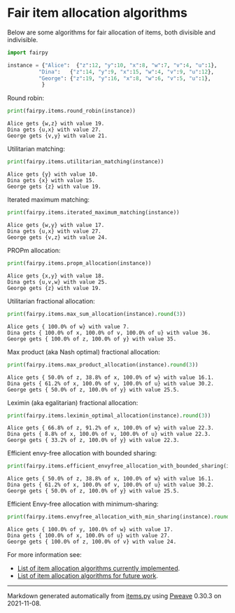 # Fair item allocation algorithms
Below are some algorithms for fair allocation of items,
both divisible and indivisible.


```python
import fairpy

instance = {"Alice":  {"z":12, "y":10, "x":8, "w":7, "v":4, "u":1},
          "Dina":   {"z":14, "y":9, "x":15, "w":4, "v":9, "u":12},
          "George": {"z":19, "y":16, "x":8, "w":6, "v":5, "u":1},
           }
```



Round robin:

```python
print(fairpy.items.round_robin(instance))
```

```
Alice gets {w,z} with value 19.
Dina gets {u,x} with value 27.
George gets {v,y} with value 21.
```



Utilitarian matching:

```python
print(fairpy.items.utilitarian_matching(instance))
```

```
Alice gets {y} with value 10.
Dina gets {x} with value 15.
George gets {z} with value 19.
```



Iterated maximum matching:

```python
print(fairpy.items.iterated_maximum_matching(instance))
```

```
Alice gets {w,y} with value 17.
Dina gets {u,x} with value 27.
George gets {v,z} with value 24.
```



PROPm allocation:

```python
print(fairpy.items.propm_allocation(instance))
```

```
Alice gets {x,y} with value 18.
Dina gets {u,v,w} with value 25.
George gets {z} with value 19.
```



Utilitarian fractional allocation:

```python
print(fairpy.items.max_sum_allocation(instance).round(3))
```

```
Alice gets { 100.0% of w} with value 7.
Dina gets { 100.0% of x, 100.0% of v, 100.0% of u} with value 36.
George gets { 100.0% of z, 100.0% of y} with value 35.
```



Max product (aka Nash optimal) fractional allocation:

```python
print(fairpy.items.max_product_allocation(instance).round(3))
```

```
Alice gets { 50.0% of z, 38.8% of x, 100.0% of w} with value 16.1.
Dina gets { 61.2% of x, 100.0% of v, 100.0% of u} with value 30.2.
George gets { 50.0% of z, 100.0% of y} with value 25.5.
```



Leximin (aka egalitarian) fractional allocation:

```python
print(fairpy.items.leximin_optimal_allocation(instance).round(3))
```

```
Alice gets { 66.8% of z, 91.2% of x, 100.0% of w} with value 22.3.
Dina gets { 8.8% of x, 100.0% of v, 100.0% of u} with value 22.3.
George gets { 33.2% of z, 100.0% of y} with value 22.3.
```



Efficient envy-free allocation with bounded sharing:

```python
print(fairpy.items.efficient_envyfree_allocation_with_bounded_sharing(instance).round(3))
```

```
Alice gets { 50.0% of z, 38.8% of x, 100.0% of w} with value 16.1.
Dina gets { 61.2% of x, 100.0% of v, 100.0% of u} with value 30.2.
George gets { 50.0% of z, 100.0% of y} with value 25.5.
```



Efficient Envy-free allocation with minimum-sharing:

```python
print(fairpy.items.envyfree_allocation_with_min_sharing(instance).round(3))
```

```
Alice gets { 100.0% of y, 100.0% of w} with value 17.
Dina gets { 100.0% of x, 100.0% of u} with value 27.
George gets { 100.0% of z, 100.0% of v} with value 24.
```


For more information see:

* [List of item allocation algorithms currently implemented](../fairpy/items/README.md).
* [List of item allocation algorithms for future work](../fairpy/items/README-future.md).

---
Markdown generated automatically from [items.py](items.py) using [Pweave](http://mpastell.com/pweave) 0.30.3 on 2021-11-08.
